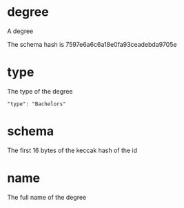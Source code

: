# degree

A degree

The schema hash is 7597e6a6c6a18e0fa93ceadebda9705e

# type

The type of the degree

```
"type": "Bachelors"
```

# schema

The first 16 bytes of the keccak hash of the id

# name

The full name of the degree


